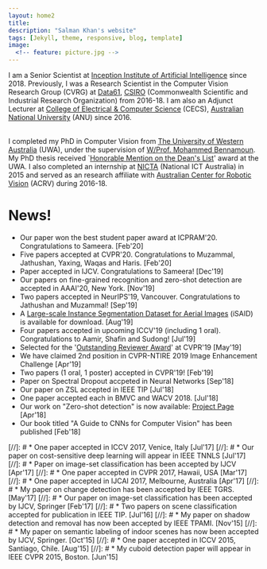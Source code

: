 ```yaml
---
layout: home2
title: 
description: "Salman Khan's website"
tags: [Jekyll, theme, responsive, blog, template]
image:
  <!-- feature: picture.jpg -->
---
```

I am a Senior Scientist at [Inception Institute of Artificial Intelligence](http://www.inceptioniai.org/) since 2018. Previously, I was a Research Scientist in the Computer Vision Research Group (CVRG) at [Data61](http://www.data61.csiro.au/), [CSIRO](http://www.csiro.au/) (Commonwealth Scientific and Industrial Research Organization) from 2016-18. I am also an Adjunct Lecturer at [College of Electrical & Computer Science](http://cecs.anu.edu.au/) (CECS), [Australian National University](https://www.anu.edu.au/) (ANU) since 2016.<br><br>


I completed my PhD in Computer Vision from [The University of Western Australia](https://www.uwa.edu.au/) (UWA), under the supervision of [W/Prof. Mohammed Bennamoun](https://scholar.google.ae/citations?user=ylX5MEAAAAAJ&hl=en). My PhD thesis received `[Honorable Mention on the Dean's List](http://www.postgraduate.uwa.edu.au/students/funding/prizes/board-of-the-graduate-research-school-deans-list)' award at the UWA. I also completed an internship at [NICTA](https://en.wikipedia.org/wiki/NICTA) (National ICT Australia) in 2015 and served as an research affiliate with [Australian Center for Robotic Vision](https://www.roboticvision.org/) (ACRV) during 2016-18.

# News!

* Our paper won the best student paper award at ICPRAM'20. Congratulations to Sameera. [Feb'20]
* Five papers accepted at CVPR'20. Congratulations to Muzammal, Jathushan, Yaxing, Waqas and Haris. [Feb'20]
* Paper accepted in IJCV. Congratulations to Sameera! [Dec'19]
* Our papers on fine-grained recognition and zero-shot detection are accepted in AAAI'20, New York. [Nov'19] 
* Two papers accepted in NeurIPS'19, Vancouver. Congratulations to Jathushan and Muzammal! [Sep'19]
* A [Large-scale Instance Segmentation Dataset for Aerial Images](https://captain-whu.github.io/iSAID/index.html) (iSAID) is available for download. [Aug'19]
* Four papers accepted in upcoming ICCV'19 (including 1 oral). Congratulations to Aamir, Shafin and Sudong! [Jul'19]
* Selected for the '[Outstanding Reviewer Award](http://cvpr2019.thecvf.com/files/CVPR_2019_Program_Guide.pdf)' at CVPR'19 [May'19]
* We have claimed 2nd position in CVPR-NTIRE 2019 Image Enhancement Challenge [Apr'19]
* Two papers (1 oral, 1 poster) accepted in CVPR'19! [Feb'19]
* Paper on Spectral Dropout accpeted in Neural Networks [Sep'18]
* Our paper on ZSL accepted in IEEE TIP [Jul'18]
* One paper accepted each in BMVC and WACV 2018. [Jul'18]
* Our work on "Zero-shot detection" is now available: [Project Page](https://salman-h-khan.github.io/ProjectPages/ZSD_Arxiv18) [Apr'18]
* Our book titled "A Guide to CNNs for Computer Vision" has been published [Feb'18]

[//]: # * One paper accepted in ICCV 2017, Venice, Italy [Jul'17]
[//]: # * Our paper on cost-sensitive deep learning will appear in IEEE TNNLS [Jul'17]
[//]: # * Paper on image-set classification has been accepted by IJCV [Apr'17]
[//]: # * One paper accepted in CVPR 2017, Hawaii, USA [Mar'17]
[//]: # * One paper accepted in IJCAI 2017, Melbourne, Australia [Apr'17]
[//]: # * My paper on change detection has been accepted by IEEE TGRS. [May'17]
[//]: # * Our paper on image-set classification has been accepted by IJCV, Springer [Feb'17]
[//]: # * Two papers on scene classification accepted for publication in IEEE TIP. [Jul'16]
[//]: # * My paper on shadow detection and removal has now been accepted by IEEE TPAMI. [Nov'15]
[//]: # * My paper on semantic labeling of indoor scenes has now been accepted by IJCV, Springer. [Oct'15]
[//]: # * One paper accepted in ICCV 2015, Santiago, Chile. [Aug'15]
[//]: # * My cuboid detection paper will appear in IEEE CVPR 2015, Boston. [Jun'15]
